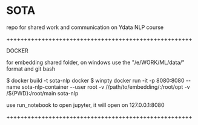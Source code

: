 # SOTA
 repo for shared work and communication on Ydata NLP course

+++++++++++++++++++++++++++++++++++++++++++++++++++++

DOCKER

for embedding shared folder, on windows use the "/e/WORK/ML/data/" format and git bash

$ docker build -t sota-nlp docker
$ winpty docker run -it -p 8080:8080 --name sota-nlp-container --user root -v //path/to/embedding/:/root/opt -v /${PWD}:/root/main sota-nlp

use run_notebook to open jupyter, it will open on 127.0.0.1:8080

+++++++++++++++++++++++++++++++++++++++++++++++++++++
